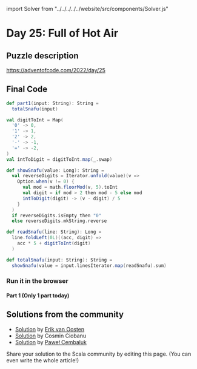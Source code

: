 import Solver from "../../../../../website/src/components/Solver.js"

# Day 25: Full of Hot Air

## Puzzle description

https://adventofcode.com/2022/day/25

## Final Code
```scala
def part1(input: String): String =
  totalSnafu(input)

val digitToInt = Map(
  '0' -> 0,
  '1' -> 1,
  '2' -> 2,
  '-' -> -1,
  '=' -> -2,
)
val intToDigit = digitToInt.map(_.swap)

def showSnafu(value: Long): String =
  val reverseDigits = Iterator.unfold(value)(v =>
    Option.when(v != 0) {
      val mod = math.floorMod(v, 5).toInt
      val digit = if mod > 2 then mod - 5 else mod
      intToDigit(digit) -> (v - digit) / 5
    }
  )
  if reverseDigits.isEmpty then "0"
  else reverseDigits.mkString.reverse

def readSnafu(line: String): Long =
  line.foldLeft(0L)((acc, digit) =>
    acc * 5 + digitToInt(digit)
  )

def totalSnafu(input: String): String =
  showSnafu(value = input.linesIterator.map(readSnafu).sum)
```

### Run it in the browser

#### Part 1 (Only 1 part today)

<Solver puzzle="day25-part1" year="2022"/>

## Solutions from the community

- [Solution](https://github.com/erikvanoosten/advent-of-code/blob/main/src/main/scala/nl/grons/advent/y2022/Day25.scala) by [Erik van Oosten](https://github.com/erikvanoosten)
- [Solution](https://github.com/cosminci/advent-of-code/blob/master/src/main/scala/com/github/cosminci/aoc/_2022/Day25.scala) by Cosmin Ciobanu
- [Solution](https://github.com/AvaPL/Advent-of-Code-2022/tree/main/src/main/scala/day25) by [Paweł Cembaluk](https://github.com/AvaPL)

Share your solution to the Scala community by editing this page. (You can even write the whole article!)
